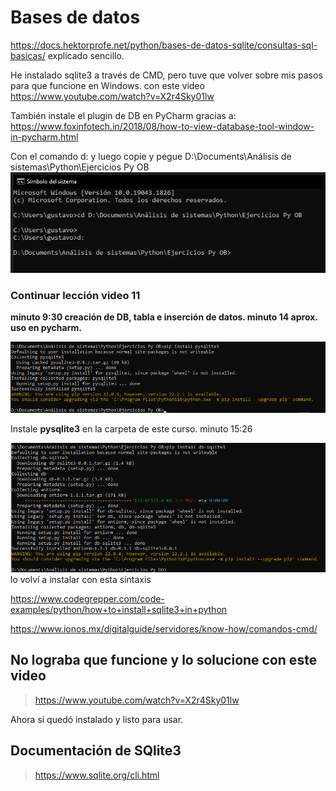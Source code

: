 # Bases de datos
https://docs.hektorprofe.net/python/bases-de-datos-sqlite/consultas-sql-basicas/ explicado sencillo.

He instalado sqlite3 a través de CMD, pero tuve que volver sobre mis pasos para que funcione en Windows. 
con este video https://www.youtube.com/watch?v=X2r4Sky01lw

También instale el plugin de DB en PyCharm gracias a: 
https://www.foxinfotech.in/2018/08/how-to-view-database-tool-window-in-pycharm.html 


Con el comando d: y luego copie y pegue D:\Documents\Análisis de sistemas\Python\Ejercicios Py OB
![img_27.png](img_27.png)
### Continuar lección video 11

**minuto 9:30 creación de DB, tabla e inserción de datos. minuto 14 aprox. uso en pycharm.** 

![img_28.png](img_28.png)

Instale **pysqlite3** en la carpeta de este curso. minuto 15:26

![img_29.png](img_29.png)
lo volví a instalar con esta sintaxis

https://www.codegrepper.com/code-examples/python/how+to+install+sqlite3+in+python

https://www.ionos.mx/digitalguide/servidores/know-how/comandos-cmd/

## No lograba que funcione y lo solucione con este video

> https://www.youtube.com/watch?v=X2r4Sky01lw

Ahora sí quedó instalado y listo para usar. 
## Documentación de SQlite3 

> https://www.sqlite.org/cli.html


